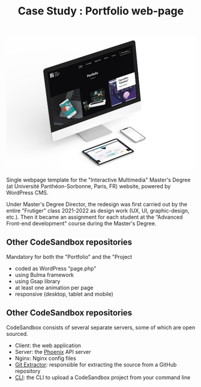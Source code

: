 <h1 align="center">Case Study : Portfolio web-page</h1>
<br>
<p align="center">
  <a href="https://gitpoint.co/">
    <img alt="Case Study : Portfolio web-page" title="Case Study : Portfolio web-page" src="/readme_img/portfolio-projects-page-desktop.jpg" width="960">
  </a>
</p>

Single webpage template for the "Interactive Multimedia" Master's Degree (at Université Panthéon-Sorbonne, Paris, FR)  website, powered by WordPress CMS.

Under Master's Degree Director, the redesign was first carried out by the entire "Frutiger" class 2021-2022 as design work (UX, UI, graphic-design, etc.). Then it became an assignment for each student at the “Advanced Front-end development" course during the Master's Degree.

## Other CodeSandbox repositories

Mandatory for both the "Portfolio" and the "Project 
- coded as WordPress “page.php” 
- using Bulma framework 
- using Gsap library 
- at least one animation per page 
- responsive (desktop, tablet and mobile)

## Other CodeSandbox repositories

CodeSandbox consists of several separate servers, some of which are open
sourced.

- Client: the web application
- Server: the [Phoenix](https://github.com/phoenixframework/phoenix) API server
- Nginx: Nginx config files
- [Git Extractor](https://github.com/codesandbox/codesandbox-importers):
  responsible for extracting the source from a GitHub repository
- [CLI](https://github.com/codesandbox/codesandbox-importers/tree/master/packages/cli):
  the CLI to upload a CodeSandbox project from your command line
